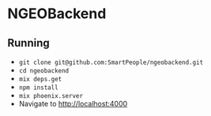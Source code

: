 # NGEOBackend

## Running

 * `git clone git@github.com:SmartPeople/ngeobackend.git`
 * `cd ngeobackend`
 * `mix deps.get`
 * `npm install`
 * `mix phoenix.server`
 * Navigate to [http://localhost:4000](http://localhost:4000)